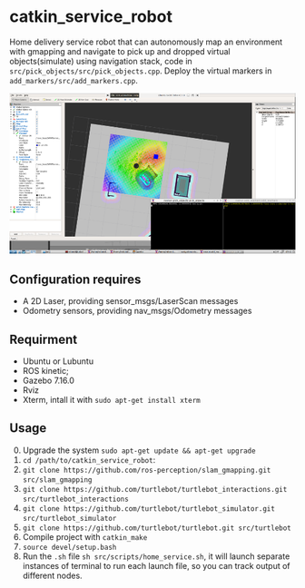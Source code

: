 # catkin_service_robot
Home delivery service robot that can autonomously map an environment with gmapping and navigate to pick up and dropped virtual objects(simulate) using navigation stack, code in `src/pick_objects/src/pick_objects.cpp`. Deploy the virtual markers in `add_markers/src/add_markers.cpp`.

![screenshot](./images/Screenshot.png)

## Configuration requires
- A 2D Laser, providing sensor_msgs/LaserScan messages
- Odometry sensors, providing nav_msgs/Odometry messages

## Requirment
- Ubuntu or Lubuntu
- ROS kinetic;
- Gazebo 7.16.0
- Rviz 
- Xterm, intall it with `sudo apt-get install xterm`

## Usage
0. Upgrade the system `sudo apt-get update && apt-get upgrade`
1. `cd /path/to/catkin_service_robot`:
2. `git clone https://github.com/ros-perception/slam_gmapping.git src/slam_gmapping`
3. `git clone https://github.com/turtlebot/turtlebot_interactions.git src/turtlebot_interactions`
4. `git clone https://github.com/turtlebot/turtlebot_simulator.git src/turtlebot_simulator`
5. `git clone https://github.com/turtlebot/turtlebot.git src/turtlebot`
6. Compile project with `catkin_make`
7. `source devel/setup.bash`
8. Run the `.sh` file `sh src/scripts/home_service.sh`, it will launch separate instances of terminal to run each launch file, so you can track output of different nodes.
